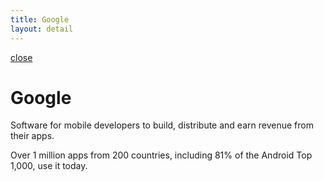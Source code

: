 ```yaml
---
title: Google
layout: detail
---
```

<div class="detail google">
    <div class="detail-close"><a href="/"><span class="material-symbols-outlined">close</span></a></div>
    <div class="left">
      <div class="detail-top-image google"></div>
    </div>
    <div class="right">
      <div class="detail-content">
        <div class="detail-title"><h1>Google</h1></div>
          <p>Software for mobile developers to build, distribute and earn revenue from their apps.</p>
          <p class="last">Over 1 million apps from 200 countries, including 81% of the Android Top 1,000, use it today.</p>
      </div>
    </div>
</div>
